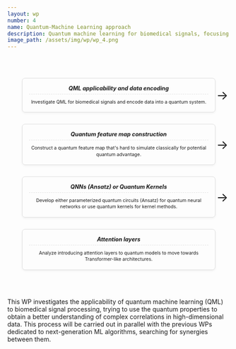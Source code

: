 ```yaml
---
layout: wp
number: 4
name: Quantum-Machine Learning approach
description: Quantum machine learning for biomedical signals, focusing on data encoding, quantum model design, and integrating attention mechanisms to enable transformer-like architectures.
image_path: /assets/img/wp/wp_4.png
---
```


<style>
  /* --- CSS for Simple Milestone Pathway Diagram --- */
  .wp-simple-path-container {
    display: flex;
    justify-content: space-around; /* Distributes items evenly */
    align-items: flex; /* Aligns content to the top of each box */
    flex-wrap: wrap; /* Allows items to wrap onto the next line on small screens */
    margin: 30px 0;
    padding: 20px;
  }

  .wp-path-step {
    flex: 1; /* Each step takes equal space */
    min-width: 200px; /* Minimum width before wrapping */
    margin: 13px; /* Space around each step */
    padding: 15px;
    border: 1px solid #dcdcdc; /* Subtle border */
    border-radius: 7px;
    box-shadow: 0 2px 5px rgba(0,0,0,0.05); /* Light shadow for depth */
    text-align: center;
    position: relative;

  }

  /* Optional: Simple arrow between steps */
  .wp-path-step:not(:last-child)::after {
    content: '→'; /* Right arrow */
    position: absolute;
    right: -30px; /* Position to the right of the box */
    top: 50%;
    transform: translateY(-50%);
    font-size: 2em;
    z-index: 1;
    /* Hide arrow if items wrap (basic responsiveness) */
    display: none;
  }

  /* Show arrow only when there's enough space for inline flow */
  @media (min-width: 768px) {
    .wp-path-step:not(:last-child)::after {
      display: block;
    }
  }
  /* box title */
  .wp-path-step h5 {
    font-size: 0.9em;
    margin-top: 0;
    margin-bottom: 10px;
    padding-bottom: 5px;
    border-bottom: 1px dashed #e0e0e0; /* Dashed line under title */
  }

  /* box body */
  .wp-path-step p {
    font-size: 0.75em;
    line-height: 1.4;
    margin-bottom: 0;
  }

</style>

<div class="wp-simple-path-container">
  <div class="wp-path-step">
    <h5>QML applicability and data encoding</h5>
    <p>Investigate QML for biomedical signals and encode data into a quantum system.</p>
  </div>
  <div class="wp-path-step">
    <h5>Quantum feature map construction</h5>
    <p>Construct a quantum feature map that's hard to simulate classically for potential quantum advantage.</p>
  </div>
  <div class="wp-path-step">
    <h5>QNNs (Ansatz) or Quantum Kernels</h5>
    <p>Develop either parameterized quantum circuits (Ansatz) for quantum neural networks or use quantum kernels for kernel methods.</p>
  </div>
  <div class="wp-path-step">
    <h5>Attention layers</h5>
    <p>Analyze introducing attention layers to quantum models to move towards Transformer-like architectures.</p>
  </div>
</div>


This WP investigates the applicability of quantum machine learning (QML) to biomedical signal processing, trying to use the quantum properties to obtain a better understanding of complex correlations in high-dimensional data. This process will be carried out in parallel with the previous WPs dedicated to next-generation ML algorithms, searching for synergies between them. 
